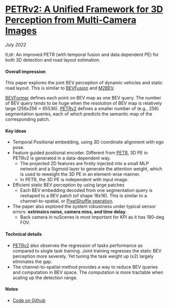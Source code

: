 # [PETRv2: A Unified Framework for 3D Perception from Multi-Camera Images](https://arxiv.org/abs/2206.01256)

_July 2022_

tl;dr: An improved PETR (with temporal fusion and data dependent PE) for both 3D detection and road layout estimation.

#### Overall impression
This paper explores the joint BEV perception of dynamic vehicles and static road layout. This is similar to [BEVFusion](bevfusion.md) and [M2BEV](m2bev.md).

[BEVFormer](bevformer.md) defines each point on BEV map as one BEV query. The number of BEV query tends to be huge when the resolution of BEV map is relatively large (256x256 = 65536). [PETRv2](petrv2.md) defines a smaller number of (e.g., 256) segmentation queries, each of which predicts the semantic map of the corresponding patch.

#### Key ideas
- Temporal Positional embedding, using 3D coordinate alignment with ego pose.
- Feature guided positional encoder. Different from [PETR](petr.md), 3D PE in PETRv2 is generated in a data-dependent way.
	- The projected 2D features are firstly injected into a small MLP network and a Sigmoid layer to generate the attention weight, which is used to reweight the 3D PE in an element-wise manner.
	- In PETR, the 3D PE is independent with input image.
- Efficient static BEV perception by using large patches
	- Each BEV embedding decoded from one segmentation query is reshaped to a BEV patch (of shape 16x16). This is similar to a channel-to-spatial, or [PixelShuffle operation](https://pytorch.org/docs/stable/generated/torch.nn.PixelShuffle.html).
- The paper also explored the system robustness under typical sensor errors: **extrinsics noise, camera miss, and time delay**.
	- Back camera in nuScenes is most important for KPI as it has 180-deg FOV.

#### Technical details
- [PETRv2](petrv2.md) also observes the regression of tasks performance as compared to single task training. Joint training regresses the static BEV perception more severely. Yet tuning the task weight up (x2) largely eliminates the gap.
- The channel-to-spatial method provides a way to reduce BEV queries and computation in BEV space. The computation is more tractable when scaling up the detection range.

#### Notes
- [Code on Github](https://github.com/megvii-research/PETR)
